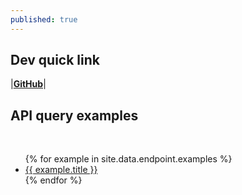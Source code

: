 ```yaml
---
published: true
---
```



## Dev quick link

|[**GitHub**](https://github.com/waagsociety/citysdk-ld)|

## API query examples
<br/>  

<ul>
{% for example in site.data.endpoint.examples %}
  <li>
    <a href="{{ site.baseurl }}/map#{{ example.url }}">{{ example.title }}</a>
  </li>
{% endfor %}
</ul>
